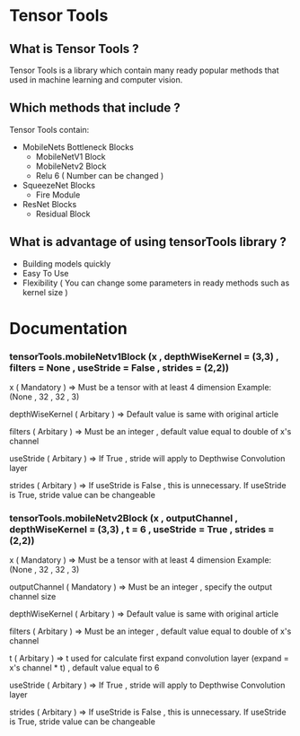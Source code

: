 # Tensor Tools

## What is Tensor Tools ?

Tensor Tools is a library which contain many ready popular methods that used in machine learning and computer vision.

## Which methods that include ?

Tensor Tools contain:
* MobileNets Bottleneck Blocks
  * MobileNetV1 Block
  * MobileNetv2 Block
  * Relu 6 ( Number can be changed )
* SqueezeNet Blocks
  * Fire Module
* ResNet Blocks
  * Residual Block
  
## What is advantage of using tensorTools library ?

* Building models quickly
* Easy To Use
* Flexibility ( You can change some parameters in ready methods such as kernel size )

# Documentation

### tensorTools.mobileNetv1Block (x , depthWiseKernel = (3,3) , filters = None , useStride = False , strides = (2,2))

x ( Mandatory ) => Must be a tensor with at least 4 dimension Example: (None , 32 , 32 , 3)

depthWiseKernel ( Arbitary ) => Default value is same with original article 

filters ( Arbitary ) => Must be an integer , default value equal to double of x's channel

useStride ( Arbitary ) => If True , stride will apply to Depthwise Convolution layer

strides ( Arbitary ) => If useStride is False , this is unnecessary. If useStride is True, stride value can be changeable

### tensorTools.mobileNetv2Block (x , outputChannel , depthWiseKernel = (3,3) , t = 6 , useStride = True , strides = (2,2))

x ( Mandatory ) => Must be a tensor with at least 4 dimension Example: (None , 32 , 32 , 3)

outputChannel ( Mandatory ) => Must be an integer , specify the output channel size

depthWiseKernel ( Arbitary ) => Default value is same with original article

filters ( Arbitary ) => Must be an integer , default value equal to double of x's channel

t ( Arbitary ) => t used for calculate first expand convolution layer (expand = x's channel * t) , default value equal to 6

useStride ( Arbitary ) => If True , stride will apply to Depthwise Convolution layer

strides ( Arbitary ) => If useStride is False , this is unnecessary. If useStride is True, stride value can be changeable

